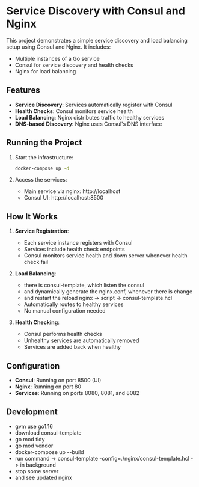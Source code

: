# Service Discovery with Consul and Nginx

This project demonstrates a simple service discovery and load balancing setup using Consul and Nginx. It includes:
- Multiple instances of a Go service
- Consul for service discovery and health checks
- Nginx for load balancing

## Features

- **Service Discovery**: Services automatically register with Consul
- **Health Checks**: Consul monitors service health
- **Load Balancing**: Nginx distributes traffic to healthy services
- **DNS-based Discovery**: Nginx uses Consul's DNS interface


## Running the Project

1. Start the infrastructure:
   ```bash
   docker-compose up -d
   ```

2. Access the services:
   - Main service via nginx: http://localhost
   - Consul UI: http://localhost:8500

## How It Works

1. **Service Registration**:
   - Each service instance registers with Consul
   - Services include health check endpoints
   - Consul monitors service health and down server whenever health check fail

2. **Load Balancing**:
   - there is consul-template, which listen the consul 
   - and dynamically generate the nginx.conf, whenever there is change
   - and restart the reload nginx -> script -> consul-template.hcl 
   - Automatically routes to healthy services
   - No manual configuration needed

3. **Health Checking**:
   - Consul performs health checks
   - Unhealthy services are automatically removed
   - Services are added back when healthy

## Configuration

- **Consul**: Running on port 8500 (UI) 
- **Nginx**: Running on port 80
- **Services**: Running on ports 8080, 8081, and 8082

## Development
- gvm use go1.16
- download consul-template
- go mod tidy
- go mod vendor
- docker-compose up --build
- run command ->   consul-template -config=./nginx/consul-template.hcl -> in background
- stop some server
- and see updated nginx


